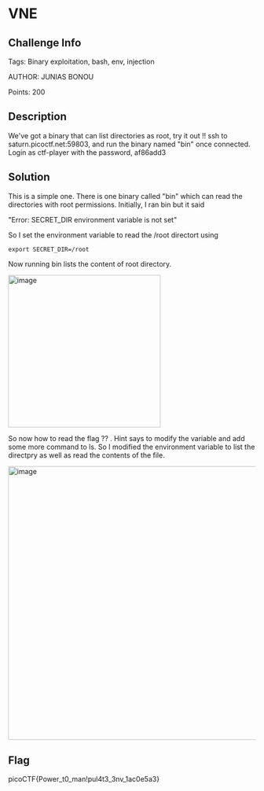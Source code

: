 # VNE

## Challenge Info 

Tags: Binary exploitation, bash, env, injection 

AUTHOR: JUNIAS BONOU

Points: 200

## Description
We've got a binary that can list directories as root, try it out !!
ssh to saturn.picoctf.net:59803, and run the binary named "bin" once connected. Login as ctf-player with the password, af86add3

## Solution 

This is a simple one. There is one binary called "bin" which can read the directories with root permissions. Initially, I ran bin but it said 

"Error: SECRET_DIR environment variable is not set" 

So I set the environment variable to read the /root directort using 

``` 
export SECRET_DIR=/root
```
Now running bin lists the content of root directory. 

<img width="310" alt="image" src="https://user-images.githubusercontent.com/66155978/226422885-43a1c2c5-2328-4c64-989f-b4a252b35dca.png">

So now how to read the flag ?? . Hint says to modify the variable and add some more command to ls. So I modified the environment variable to list the directpry as well as read the contents of the file.

<img width="557" alt="image" src="https://user-images.githubusercontent.com/66155978/226423229-528cceb9-387e-428f-a7bb-4802813fa75c.png">


## Flag

picoCTF{Power_t0_man!pul4t3_3nv_1ac0e5a3}

